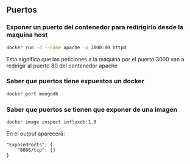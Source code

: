 ## Puertos

### Exponer un puerto del contenedor para redirigirlo desde la maquina host
```bash
docker run -d --name apache -p 3000:80 httpd 
```
Esto significa que las peticiones a la maquina por el puerto 3000 van a redirigir al puerto 80 del contenedor apache


### Saber que puertos tiene expuestos un docker
```bash
docker port mongodb
```


### Saber que puertos se tienen que exponer de una imagen
```bash
docker image inspect influxdb:1.8
```
En el output aparecerá:
```
"ExposedPorts": {
    "8086/tcp": {}
}
```